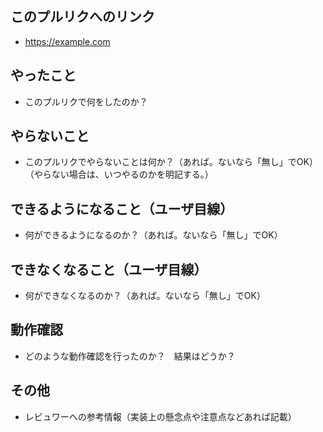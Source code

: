 ## このプルリクへのリンク

- <https://example.com>

## やったこと

- このプルリクで何をしたのか？

## やらないこと

- このプルリクでやらないことは何か？（あれば。ないなら「無し」でOK）（やらない場合は、いつやるのかを明記する。）

## できるようになること（ユーザ目線）

- 何ができるようになるのか？（あれば。ないなら「無し」でOK）

## できなくなること（ユーザ目線）

- 何ができなくなるのか？（あれば。ないなら「無し」でOK）

## 動作確認

- どのような動作確認を行ったのか？　結果はどうか？

## その他

- レビュワーへの参考情報（実装上の懸念点や注意点などあれば記載）
